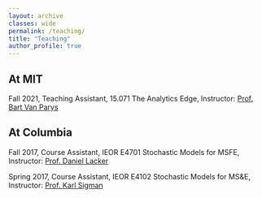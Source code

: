 ```yaml
---
layout: archive
classes: wide
permalink: /teaching/
title: "Teaching"
author_profile: true
---
```


## At MIT
Fall 2021, Teaching Assistant, 15.071 The Analytics Edge, Instructor: [Prof. Bart Van Parys](https://web.mit.edu/vanparys/www/)

## At Columbia
Fall 2017, Course Assistant, IEOR E4701 Stochastic Models for MSFE, Instructor: [Prof. Daniel Lacker](http://www.columbia.edu/~dl3133/)

Spring 2017, Course Assistant, IEOR E4102 Stochastic Models for MS&E, Instructor: [Prof. Karl Sigman](http://www.columbia.edu/~ks20/)